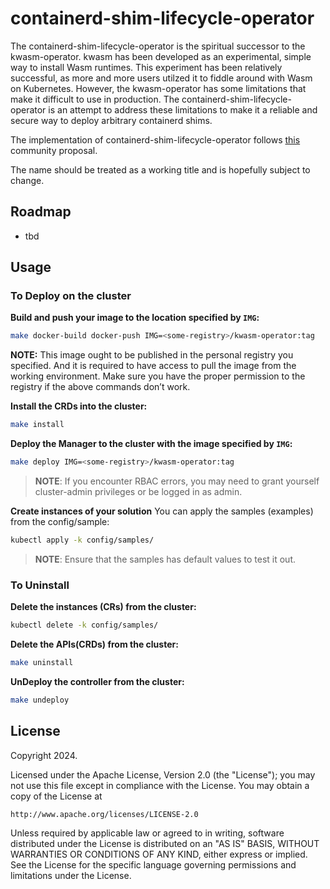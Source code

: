 # containerd-shim-lifecycle-operator

The containerd-shim-lifecycle-operator is the spiritual successor to the kwasm-operator. kwasm has been developed as an experimental, simple way to install Wasm runtimes. This experiment has been relatively successful, as more and more users utilzed it to fiddle around with Wasm on Kubernetes. However, the kwasm-operator has some limitations that make it difficult to use in production. The containerd-shim-lifecycle-operator is an attempt to address these limitations to make it a reliable and secure way to deploy arbitrary containerd shims.

The implementation of containerd-shim-lifecycle-operator follows [this](https://hackmd.io/TwC8Fc8wTCKdoWlgNOqTgA) community proposal.

The name should be treated as a working title and is hopefully subject to change.

## Roadmap

- tbd

## Usage

### To Deploy on the cluster

**Build and push your image to the location specified by `IMG`:**

```sh
make docker-build docker-push IMG=<some-registry>/kwasm-operator:tag
```

**NOTE:** This image ought to be published in the personal registry you specified. 
And it is required to have access to pull the image from the working environment. 
Make sure you have the proper permission to the registry if the above commands don’t work.

**Install the CRDs into the cluster:**

```sh
make install
```

**Deploy the Manager to the cluster with the image specified by `IMG`:**

```sh
make deploy IMG=<some-registry>/kwasm-operator:tag
```

> **NOTE**: If you encounter RBAC errors, you may need to grant yourself cluster-admin 
privileges or be logged in as admin.

**Create instances of your solution**
You can apply the samples (examples) from the config/sample:

```sh
kubectl apply -k config/samples/
```

>**NOTE**: Ensure that the samples has default values to test it out.

### To Uninstall
**Delete the instances (CRs) from the cluster:**

```sh
kubectl delete -k config/samples/
```

**Delete the APIs(CRDs) from the cluster:**

```sh
make uninstall
```

**UnDeploy the controller from the cluster:**

```sh
make undeploy
```

## License

Copyright 2024.

Licensed under the Apache License, Version 2.0 (the "License");
you may not use this file except in compliance with the License.
You may obtain a copy of the License at

    http://www.apache.org/licenses/LICENSE-2.0

Unless required by applicable law or agreed to in writing, software
distributed under the License is distributed on an "AS IS" BASIS,
WITHOUT WARRANTIES OR CONDITIONS OF ANY KIND, either express or implied.
See the License for the specific language governing permissions and
limitations under the License.

